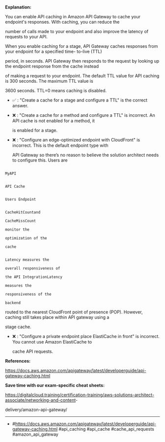 **Explanation:**

You can enable API caching in Amazon API Gateway to cache your endpoint's responses. With caching, you can reduce the

number of calls made to your endpoint and also improve the latency of requests to your API.

When you enable caching for a stage, API Gateway caches responses from your endpoint for a specified time- to-live (TTL)

period, in seconds. API Gateway then responds to the request by looking up the endpoint response from the cache instead

of making a request to your endpoint. The default TTL value for API caching is 300 seconds. The maximum TTL value is

3600 seconds. TTL=0 means caching is disabled.

- ✅ :  "Create a cache for a stage and configure a TTL" is the correct answer.

- ❌ :  "Create a cache for a method and configure a TTL" is incorrect. An API cache is not enabled for a method, it

  is enabled for a stage.

- ❌ :  "Configure an edge-optimized endpoint with CloudFront" is incorrect. This is the default endpoint type with

  API Gateway so there’s no reason to believe the solution architect needs to configure this. Users are

```

MyAPI

```

```

API Cache

```

```

Users Endpoint

```

```

CacheHitCountand

CacheMissCount

monitor the

optimization of the

cache

```

```

Latency measures the

overall responsiveness of

the API IntegrationLatency

measures the

responsiveness of the

backend

```

routed to the nearest CloudFront point of presence (POP). However, caching still takes place within API gateway using a

stage cache.

- ❌ :  "Configure a private endpoint place ElastiCache in front" is incorrect. You cannot use Amazon ElastiCache to

  cache API requests.

**References:**

<https://docs.aws.amazon.com/apigateway/latest/developerguide/api-gateway-caching.html>

**Save time with our exam-specific cheat sheets:**

<https://digitalcloud.training/certification-training/aws-solutions-architect-associate/networking-and-content>-

delivery/amazon-api-gateway/

----

- #<https://docs.aws.amazon.com/apigateway/latest/developerguide/api-gateway-caching.html> #api_caching #api_cache #cache_api_requests #amazon_api_gateway
